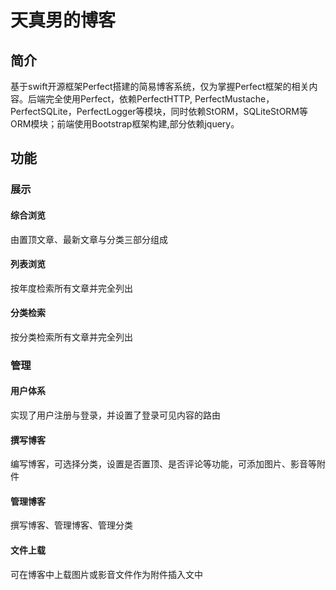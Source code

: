 # 天真男的博客
## 简介

基于swift开源框架Perfect搭建的简易博客系统，仅为掌握Perfect框架的相关内容。后端完全使用Perfect，依赖PerfectHTTP, PerfectMustache，PerfectSQLite，PerfectLogger等模块，同时依赖StORM，SQLiteStORM等ORM模块；前端使用Bootstrap框架构建,部分依赖jquery。
## 功能

### 展示

#### 综合浏览
由置顶文章、最新文章与分类三部分组成
#### 列表浏览
按年度检索所有文章并完全列出
#### 分类检索
按分类检索所有文章并完全列出
### 管理
#### 用户体系
实现了用户注册与登录，并设置了登录可见内容的路由
#### 撰写博客
编写博客，可选择分类，设置是否置顶、是否评论等功能，可添加图片、影音等附件
#### 管理博客
撰写博客、管理博客、管理分类
#### 文件上载
可在博客中上载图片或影音文件作为附件插入文中
